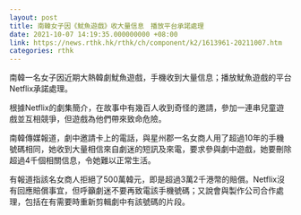 ```yaml
---
layout: post
title: 南韓女子因《魷魚遊戲》收大量信息　播放平台承諾處理
date: 2021-10-07 14:19:35.000000000 +08:00
link: https://news.rthk.hk/rthk/ch/component/k2/1613961-20211007.htm
categories: rthk
---
```


南韓一名女子因近期大熱韓劇魷魚遊戲，手機收到大量信息；播放魷魚遊戲的平台Netflix承諾處理。

根據Netflix的劇集簡介，在故事中有幾百人收到奇怪的邀請，參加一連串兒童遊戲並互相競爭，但遊戲為他們帶來致命危險。

南韓傳媒報道，劇中邀請卡上的電話，與星州郡一名女商人用了超過10年的手機號碼相同，她收到大量相信來自劇迷的短訊及來電，要求參與劇中遊戲，她要刪除超過4千個相關信息，令她難以正常生活。

有報道指該名女商人拒絕了500萬韓元，即是超過3萬2千港幣的賠償。Netflix沒有回應賠償事宜，但呼籲劇迷不要再致電該手機號碼；又說會與製作公司合作處理，包括在有需要時重新剪輯劇中有該號碼的片段。
